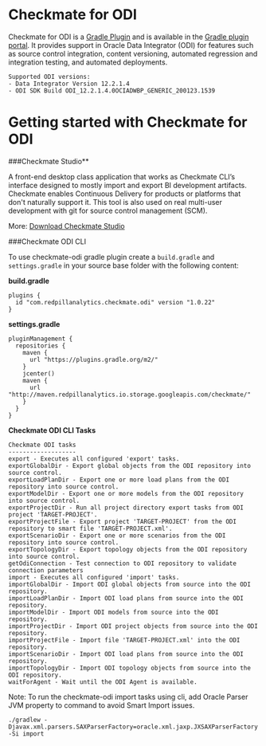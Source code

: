 Checkmate for ODI
=========
Checkmate for ODI is a [Gradle Plugin](https://guides.gradle.org/designing-gradle-plugins/) and is available in the [Gradle plugin portal](https://plugins.gradle.org/plugin/com.redpillanalytics.checkmate.odi). It provides support in Oracle Data Integrator (ODI) for features such as source control integration, content versioning, automated regression and integration testing, and automated deployments.

```
Supported ODI versions:
- Data Integrator Version 12.2.1.4
- ODI SDK Build ODI_12.2.1.4.0OCIADWBP_GENERIC_200123.1539
```

Getting started with Checkmate for ODI
=========

###Checkmate Studio**

A front-end desktop class application that works as Checkmate CLI’s interface designed to mostly import and export BI development artifacts.
Checkmate enables Continuous Delivery for products or platforms that don't naturally support it. This tool is also used on real multi-user development with git for source control management (SCM).

More: [Download Checkmate Studio](https://redpillanalytics.com/checkmate-studio-download)

###Checkmate ODI CLI

To use checkmate-odi gradle plugin create a `build.gradle` and `settings.gradle` in your source base folder with the following content:

**build.gradle**
```
plugins {
  id "com.redpillanalytics.checkmate.odi" version "1.0.22"
}
```

**settings.gradle**
```
pluginManagement {
  repositories {
    maven {
      url "https://plugins.gradle.org/m2/"
    }
    jcenter()
    maven {
      url "http://maven.redpillanalytics.io.storage.googleapis.com/checkmate/"
    }
  }
}
```

**Checkmate ODI CLI Tasks**

```
Checkmate ODI tasks
-------------------
export - Executes all configured 'export' tasks.
exportGlobalDir - Export global objects from the ODI repository into source control.
exportLoadPlanDir - Export one or more load plans from the ODI repository into source control.
exportModelDir - Export one or more models from the ODI repository into source control.
exportProjectDir - Run all project directory export tasks from ODI project 'TARGET-PROJECT'.
exportProjectFile - Export project 'TARGET-PROJECT' from the ODI repository to smart file 'TARGET-PROJECT.xml'.
exportScenarioDir - Export one or more scenarios from the ODI repository into source control.
exportTopologyDir - Export topology objects from the ODI repository into source control.
getOdiConnection - Test connection to ODI repository to validate connection parameters
import - Executes all configured 'import' tasks.
importGlobalDir - Import ODI global objects from source into the ODI repository.
importLoadPlanDir - Import ODI load plans from source into the ODI repository.
importModelDir - Import ODI models from source into the ODI repository.
importProjectDir - Import ODI project objects from source into the ODI repository.
importProjectFile - Import file 'TARGET-PROJECT.xml' into the ODI repository.
importScenarioDir - Import ODI load plans from source into the ODI repository.
importTopologyDir - Import ODI topology objects from source into the ODI repository.
waitForAgent - Wait until the ODI Agent is available.
```

Note: To run the checkmate-odi import tasks using cli, add Oracle Parser JVM property to command to avoid Smart Import issues.

```./gradlew -Djavax.xml.parsers.SAXParserFactory=oracle.xml.jaxp.JXSAXParserFactory -Si import```